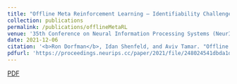 ```yaml
---
title: "Offline Meta Reinforcement Learning – Identifiability Challenges and Effective Data Collection Strategies"
collection: publications
permalink: /publications/offlineMetaRL
venue: '35th Conference on Neural Information Processing Systems (NeurIPS)'
date: 2021-12-06
citation: '<b>Ron Dorfman</b>, Idan Shenfeld, and Aviv Tamar. "Offline Meta Reinforcement Learning – Identifiability Challenges and Effective Data Collection Strategies." <i>35th Conference on Neural Information Processing Systems (NeurIPS),</i> 2021.'
pdfurl: 'https://proceedings.neurips.cc/paper/2021/file/248024541dbda1d3fd75fe49d1a4df4d-Paper.pdf'
---  
```

<a href='https://proceedings.neurips.cc/paper/2021/file/248024541dbda1d3fd75fe49d1a4df4d-Paper.pdf'>PDF</a>
&nbsp;&nbsp;&nbsp;&nbsp;
